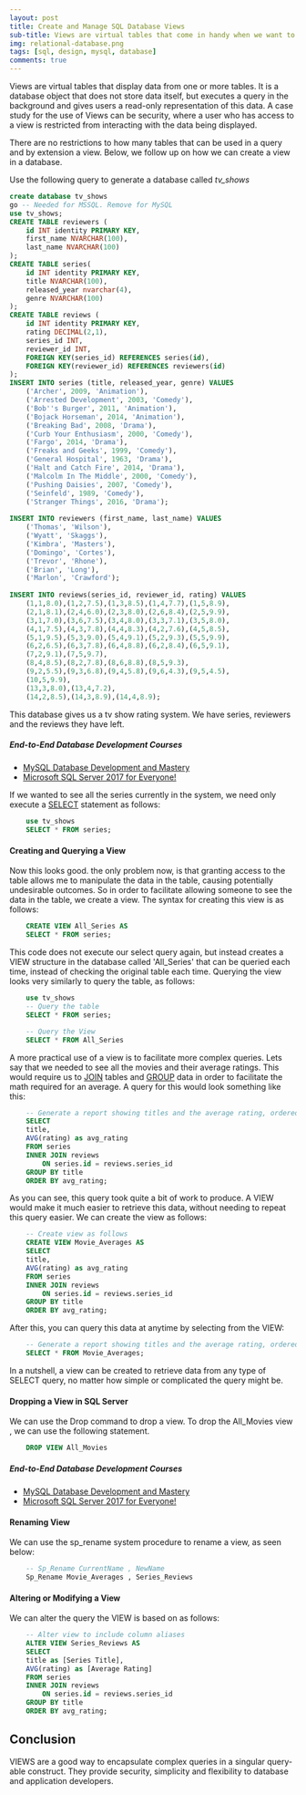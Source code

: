```yaml
---
layout: post
title: Create and Manage SQL Database Views
sub-title: Views are virtual tables that come in handy when we want to display data from tables, without giving access to the tables. This article walks us through creating and managing these constructs.
img: relational-database.png
tags: [sql, design, mysql, database]
comments: true
---
```

Views are virtual tables that display data from one or more tables. It is a database object that does not store data itself, but executes a query in the background and gives users a read-only representation of this data. A case study for the use of Views can be security, where a user who has access to a view is restricted from interacting with the data being displayed. 

There are no restrictions to how many tables that can be used in a query and by extension a view. Below, we follow up on how we can create a view in a database. 

Use the following query to generate a database called *tv_shows*
```sql
create database tv_shows
go -- Needed for MSSQL. Remove for MySQL
use tv_shows;
CREATE TABLE reviewers (
    id INT identity PRIMARY KEY,
    first_name NVARCHAR(100),
    last_name NVARCHAR(100)
);
CREATE TABLE series(
    id INT identity PRIMARY KEY,
    title NVARCHAR(100),
    released_year nvarchar(4),
    genre NVARCHAR(100)
);
CREATE TABLE reviews (
    id INT identity PRIMARY KEY,
    rating DECIMAL(2,1),
    series_id INT,
    reviewer_id INT,
    FOREIGN KEY(series_id) REFERENCES series(id),
    FOREIGN KEY(reviewer_id) REFERENCES reviewers(id)
);
INSERT INTO series (title, released_year, genre) VALUES
    ('Archer', 2009, 'Animation'),
    ('Arrested Development', 2003, 'Comedy'),
    ('Bob''s Burger', 2011, 'Animation'),
    ('Bojack Horseman', 2014, 'Animation'),
    ('Breaking Bad', 2008, 'Drama'),
    ('Curb Your Enthusiasm', 2000, 'Comedy'),
    ('Fargo', 2014, 'Drama'),
    ('Freaks and Geeks', 1999, 'Comedy'),
    ('General Hospital', 1963, 'Drama'),
    ('Halt and Catch Fire', 2014, 'Drama'),
    ('Malcolm In The Middle', 2000, 'Comedy'),
    ('Pushing Daisies', 2007, 'Comedy'),
    ('Seinfeld', 1989, 'Comedy'),
    ('Stranger Things', 2016, 'Drama');
 
INSERT INTO reviewers (first_name, last_name) VALUES
    ('Thomas', 'Wilson'),
    ('Wyatt', 'Skaggs'),
    ('Kimbra', 'Masters'),
    ('Domingo', 'Cortes'),
    ('Trevor', 'Rhone'),
    ('Brian', 'Long'),
    ('Marlon', 'Crawford');
    
INSERT INTO reviews(series_id, reviewer_id, rating) VALUES
    (1,1,8.0),(1,2,7.5),(1,3,8.5),(1,4,7.7),(1,5,8.9),
    (2,1,8.1),(2,4,6.0),(2,3,8.0),(2,6,8.4),(2,5,9.9),
    (3,1,7.0),(3,6,7.5),(3,4,8.0),(3,3,7.1),(3,5,8.0),
    (4,1,7.5),(4,3,7.8),(4,4,8.3),(4,2,7.6),(4,5,8.5),
    (5,1,9.5),(5,3,9.0),(5,4,9.1),(5,2,9.3),(5,5,9.9),
    (6,2,6.5),(6,3,7.8),(6,4,8.8),(6,2,8.4),(6,5,9.1),
    (7,2,9.1),(7,5,9.7),
    (8,4,8.5),(8,2,7.8),(8,6,8.8),(8,5,9.3),
    (9,2,5.5),(9,3,6.8),(9,4,5.8),(9,6,4.3),(9,5,4.5),
    (10,5,9.9),
    (13,3,8.0),(13,4,7.2),
    (14,2,8.5),(14,3,8.9),(14,4,8.9);
```
This database gives us a tv show rating system. We have series, reviewers and the reviews they have left. 

##### End-to-End Database Development Courses
- [MySQL Database Development and Mastery](https://trevoirwilliams.github.io/mysql-course/) 
- [Microsoft SQL Server 2017 for Everyone!](https://trevoirwilliams.github.io/mssql-course/)

If we wanted to see all the series currently in the system, we need only execute a [SELECT](https://trevoirwilliams.github.io/2019-07-04-sql-syntax/) statement as follows:
```sql
    use tv_shows
    SELECT * FROM series;
```
#### Creating and Querying a View
Now this looks good. the only problem now, is that granting access to the table allows me to manipulate the data in the table, causing potentially undesirable outcomes. So in order to facilitate allowing someone to see the data in the table, we create a view. The syntax for creating this view is as follows:
```sql
    CREATE VIEW All_Series AS
    SELECT * FROM series;
```

This code does not execute our select query again, but instead creates a VIEW structure in the database called 'All_Series' that can be queried each time, instead of checking the original table each time. Querying the view looks very similarly to query the table, as follows:

```sql
    use tv_shows
    -- Query the table
    SELECT * FROM series;

    -- Query the View
    SELECT * FROM All_Series
```

A more practical use of a view is to facilitate more complex queries. Lets say that we needed to see all the movies and their average ratings. This would require us to [JOIN](https://trevoirwilliams.github.io/2019-10-22-sql-joins/) tables and [GROUP](https://trevoirwilliams.github.io/2019-10-30-sql-agg/) data in order to facilitate the math required for an average. A query for this would look something like this:
```sql
    -- Generate a report showing titles and the average rating, ordered by the rating
    SELECT
    title,
    AVG(rating) as avg_rating
    FROM series
    INNER JOIN reviews
        ON series.id = reviews.series_id
    GROUP BY title
    ORDER BY avg_rating;
```

As you can see, this query took quite a bit of work to produce. A VIEW would make it much easier to retrieve this data, without needing to repeat this query easier. We can create the view as follows:
```sql
    -- Create view as follows
    CREATE VIEW Movie_Averages AS
    SELECT
    title,
    AVG(rating) as avg_rating
    FROM series
    INNER JOIN reviews
        ON series.id = reviews.series_id
    GROUP BY title
    ORDER BY avg_rating;
```

After this, you can query this data at anytime by selecting from the VIEW:
```sql
    -- Generate a report showing titles and the average rating, ordered by the rating
    SELECT * FROM Movie_Averages;
```
In a nutshell, a view can be created to retrieve data from any type of SELECT query, no matter how simple or complicated the query might be. 

#### Dropping a View in SQL Server
We can use the Drop command to drop a view. To drop the All_Movies view , we can use the following statement.
```sql
    DROP VIEW All_Movies
```

##### End-to-End Database Development Courses

- [MySQL Database Development and Mastery](https://trevoirwilliams.github.io/mysql-course/) 
- [Microsoft SQL Server 2017 for Everyone!](https://trevoirwilliams.github.io/mssql-course/)

#### Renaming View
We can use the sp_rename system procedure to rename a view, as seen below:
```sql
    -- Sp_Rename CurrentName , NewName   
    Sp_Rename Movie_Averages , Series_Reviews   
```

#### Altering or Modifying a View
We can alter the query the VIEW is based on as follows:
```sql
    -- Alter view to include column aliases 
    ALTER VIEW Series_Reviews AS
    SELECT
    title as [Series Title],
    AVG(rating) as [Average Rating]
    FROM series
    INNER JOIN reviews
        ON series.id = reviews.series_id
    GROUP BY title
    ORDER BY avg_rating;
```

## Conclusion
VIEWS are a good way to encapsulate complex queries in a singular query-able construct. They provide security, simplicity and flexibility to database and application developers. 
